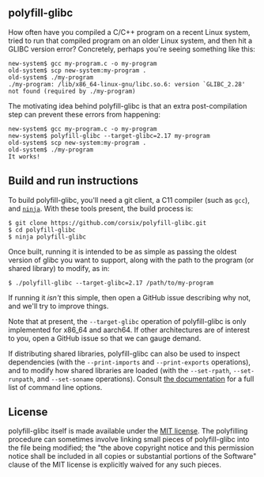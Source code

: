 ## polyfill-glibc

How often have you compiled a C/C++ program on a recent Linux system, tried to run that compiled program on an older Linux system, and then hit a GLIBC version error?
Concretely, perhaps you're seeing something like this:

```
new-system$ gcc my-program.c -o my-program
old-system$ scp new-system:my-program .
old-system$ ./my-program
./my-program: /lib/x86_64-linux-gnu/libc.so.6: version `GLIBC_2.28' not found (required by ./my-program)
```

The motivating idea behind polyfill-glibc is that an extra post-compilation step can prevent these errors from happening:

```
new-system$ gcc my-program.c -o my-program
new-system$ polyfill-glibc --target-glibc=2.17 my-program
old-system$ scp new-system:my-program .
old-system$ ./my-program
It works!
```

## Build and run instructions

To build polyfill-glibc, you'll need a git client, a C11 compiler (such as `gcc`), and [`ninja`](https://github.com/ninja-build/ninja/wiki/Pre-built-Ninja-packages). With these tools present, the build process is:

```
$ git clone https://github.com/corsix/polyfill-glibc.git
$ cd polyfill-glibc
$ ninja polyfill-glibc
```

Once built, running it is intended to be as simple as passing the oldest version of glibc you want to support, along with the path to the program (or shared library) to modify, as in:
```
$ ./polyfill-glibc --target-glibc=2.17 /path/to/my-program
```

If running it _isn't_ this simple, then open a GitHub issue describing why not, and we'll try to improve things.

Note that at present, the `--target-glibc` operation of polyfill-glibc is only implemented for x86_64 and aarch64. If other architectures are of interest to you, open a GitHub issue so that we can gauge demand.

If distributing shared libraries, polyfill-glibc can also be used to inspect dependencies (with the `--print-imports` and `--print-exports` operations), and to modify how shared libraries are loaded (with the `--set-rpath`, `--set-runpath`, and `--set-soname` operations). Consult [the documentation](docs/Command_line_options.md) for a full list of command line options.

## License

polyfill-glibc itself is made available under the [MIT license](https://opensource.org/license/mit). The polyfilling procedure can sometimes involve linking small pieces of polyfill-glibc into the file being modified; the "the above copyright notice and this permission notice shall be included in all copies or substantial portions of the Software" clause of the MIT license is explicitly waived for any such pieces.
